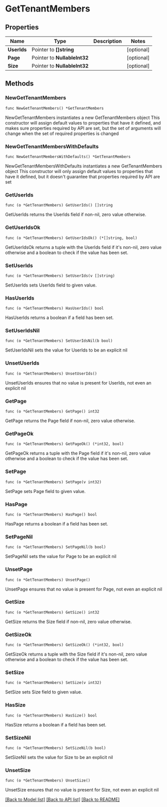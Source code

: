 # GetTenantMembers

## Properties

Name | Type | Description | Notes
------------ | ------------- | ------------- | -------------
**UserIds** | Pointer to **[]string** |  | [optional] 
**Page** | Pointer to **NullableInt32** |  | [optional] 
**Size** | Pointer to **NullableInt32** |  | [optional] 

## Methods

### NewGetTenantMembers

`func NewGetTenantMembers() *GetTenantMembers`

NewGetTenantMembers instantiates a new GetTenantMembers object
This constructor will assign default values to properties that have it defined,
and makes sure properties required by API are set, but the set of arguments
will change when the set of required properties is changed

### NewGetTenantMembersWithDefaults

`func NewGetTenantMembersWithDefaults() *GetTenantMembers`

NewGetTenantMembersWithDefaults instantiates a new GetTenantMembers object
This constructor will only assign default values to properties that have it defined,
but it doesn't guarantee that properties required by API are set

### GetUserIds

`func (o *GetTenantMembers) GetUserIds() []string`

GetUserIds returns the UserIds field if non-nil, zero value otherwise.

### GetUserIdsOk

`func (o *GetTenantMembers) GetUserIdsOk() (*[]string, bool)`

GetUserIdsOk returns a tuple with the UserIds field if it's non-nil, zero value otherwise
and a boolean to check if the value has been set.

### SetUserIds

`func (o *GetTenantMembers) SetUserIds(v []string)`

SetUserIds sets UserIds field to given value.

### HasUserIds

`func (o *GetTenantMembers) HasUserIds() bool`

HasUserIds returns a boolean if a field has been set.

### SetUserIdsNil

`func (o *GetTenantMembers) SetUserIdsNil(b bool)`

 SetUserIdsNil sets the value for UserIds to be an explicit nil

### UnsetUserIds
`func (o *GetTenantMembers) UnsetUserIds()`

UnsetUserIds ensures that no value is present for UserIds, not even an explicit nil
### GetPage

`func (o *GetTenantMembers) GetPage() int32`

GetPage returns the Page field if non-nil, zero value otherwise.

### GetPageOk

`func (o *GetTenantMembers) GetPageOk() (*int32, bool)`

GetPageOk returns a tuple with the Page field if it's non-nil, zero value otherwise
and a boolean to check if the value has been set.

### SetPage

`func (o *GetTenantMembers) SetPage(v int32)`

SetPage sets Page field to given value.

### HasPage

`func (o *GetTenantMembers) HasPage() bool`

HasPage returns a boolean if a field has been set.

### SetPageNil

`func (o *GetTenantMembers) SetPageNil(b bool)`

 SetPageNil sets the value for Page to be an explicit nil

### UnsetPage
`func (o *GetTenantMembers) UnsetPage()`

UnsetPage ensures that no value is present for Page, not even an explicit nil
### GetSize

`func (o *GetTenantMembers) GetSize() int32`

GetSize returns the Size field if non-nil, zero value otherwise.

### GetSizeOk

`func (o *GetTenantMembers) GetSizeOk() (*int32, bool)`

GetSizeOk returns a tuple with the Size field if it's non-nil, zero value otherwise
and a boolean to check if the value has been set.

### SetSize

`func (o *GetTenantMembers) SetSize(v int32)`

SetSize sets Size field to given value.

### HasSize

`func (o *GetTenantMembers) HasSize() bool`

HasSize returns a boolean if a field has been set.

### SetSizeNil

`func (o *GetTenantMembers) SetSizeNil(b bool)`

 SetSizeNil sets the value for Size to be an explicit nil

### UnsetSize
`func (o *GetTenantMembers) UnsetSize()`

UnsetSize ensures that no value is present for Size, not even an explicit nil

[[Back to Model list]](../README.md#documentation-for-models) [[Back to API list]](../README.md#documentation-for-api-endpoints) [[Back to README]](../README.md)


